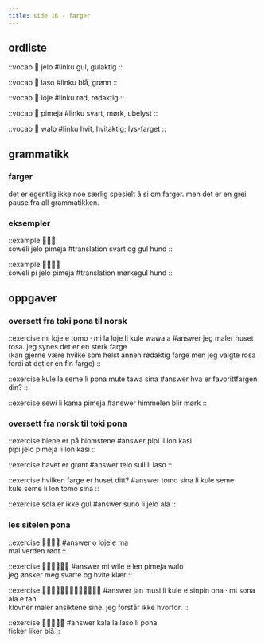 ```yaml
---
title: side 16 - farger 
---
```

## ordliste

::vocab
󱤒 jelo
#linku
gul, gulaktig
::

::vocab
󱤣 laso
#linku
blå, grønn
::

::vocab
󱤫 loje
#linku
rød, rødaktig
::

::vocab
󱥏 pimeja
#linku
svart, mørk, ubelyst
::

::vocab
󱥲 walo
#linku
hvit, hvitaktig; lys-farget
::

## grammatikk
### farger

det er egentlig ikke noe særlig spesielt å si om farger. men det er en grei pause fra all grammatikken.

### eksempler
::example
󱥢󱤒󱥏 \
soweli jelo pimeja
#translation
svart og gul hund
::

::example
󱥢󱥍󱤒󱥏 \
soweli pi jelo pimeja
#translation
mørkegul hund
::

## oppgaver
### oversett fra toki pona til norsk
::exercise
mi loje e tomo · mi la loje li kule wawa a
#answer
jeg maler huset rosa. jeg synes det er en sterk farge \
(kan gjerne være hvilke som helst annen rødaktig farge men jeg valgte rosa fordi at det er en fin farge)
::

::exercise
kule la seme li pona mute tawa sina
#answer
hva er favorittfargen din?
::

::exercise
sewi li kama pimeja
#answer
himmelen blir mørk
::

### oversett fra norsk til toki pona
::exercise
biene er på blomstene
#answer
pipi li lon kasi \
pipi jelo pimeja li lon kasi
::

::exercise
havet er grønt
#answer
telo suli li laso
::

::exercise
hvilken farge er huset ditt?
#answer
tomo sina li kule seme \
kule seme li lon tomo sina
::

::exercise
sola er ikke gul
#answer
suno li jelo ala
::

### les sitelen pona
::exercise
󱥄󱤫󱤉󱤰
#answer
o loje e ma \
mal verden rødt
::

::exercise
󱤴󱥷󱤉󱤥󱥏󱥲
#answer
mi wile e len pimeja walo \
jeg ønsker meg svarte og hvite klær
::

::exercise
󱤑󱤻󱤧󱤞󱤉󱥟󱥆󱦜󱤴󱥡󱤂󱤉󱥧
#answer
jan musi li kule e sinpin ona · mi sona ala e tan \
klovner maler ansiktene sine. jeg forstår ikke hvorfor.
::

::exercise
󱤔󱤡󱤣󱤧󱥔
#answer
kala la laso li pona \
fisker liker blå
::
